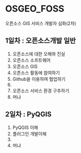 # OSGEO_FOSS
오픈소스 GIS 서비스 개발자 심화(2차)

## 1일차 : 오픈소스개발 일반
1. 오픈소스에 대한 오해와 진실
2. 오픈소스 소프트웨어
3. 오픈소스 GIS
4. 오픈소스 활동에 참여하기
5. Github을 이용하여 협업하기
6.
7. 오픈소스 서비스 환경 구추하기
8. 머냐

## 2일차 : PyQGIS
1. PyQGIS 이해
2. 플러그인 개발이해
3.
4. 머냐

